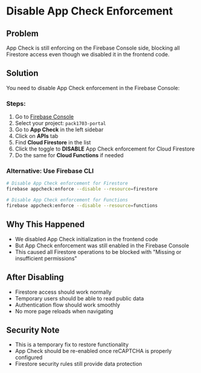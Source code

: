 # Disable App Check Enforcement

## Problem
App Check is still enforcing on the Firebase Console side, blocking all Firestore access even though we disabled it in the frontend code.

## Solution
You need to disable App Check enforcement in the Firebase Console:

### Steps:
1. Go to [Firebase Console](https://console.firebase.google.com/)
2. Select your project: `pack1703-portal`
3. Go to **App Check** in the left sidebar
4. Click on **APIs** tab
5. Find **Cloud Firestore** in the list
6. Click the toggle to **DISABLE** App Check enforcement for Cloud Firestore
7. Do the same for **Cloud Functions** if needed

### Alternative: Use Firebase CLI
```bash
# Disable App Check enforcement for Firestore
firebase appcheck:enforce --disable --resource=firestore

# Disable App Check enforcement for Functions  
firebase appcheck:enforce --disable --resource=functions
```

## Why This Happened
- We disabled App Check initialization in the frontend code
- But App Check enforcement was still enabled in the Firebase Console
- This caused all Firestore operations to be blocked with "Missing or insufficient permissions"

## After Disabling
- Firestore access should work normally
- Temporary users should be able to read public data
- Authentication flow should work smoothly
- No more page reloads when navigating

## Security Note
- This is a temporary fix to restore functionality
- App Check should be re-enabled once reCAPTCHA is properly configured
- Firestore security rules still provide data protection
